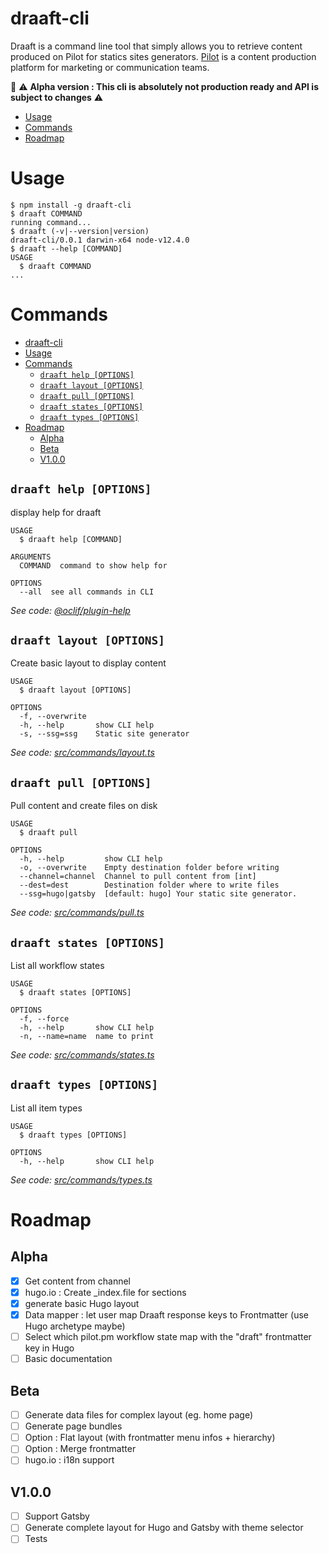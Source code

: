 draaft-cli
==========

Draaft is a command line tool that simply allows you to retrieve content produced on Pilot for statics sites generators. [Pilot](https://pilot.pm) is a content production platform for marketing or communication teams.  

🚨 ⚠ **Alpha version : This cli is absolutely not production ready and API is subject to changes** ⚠

<!-- [![oclif](https://img.shields.io/badge/cli-oclif-brightgreen.svg)](https://oclif.io)
[![Version](https://img.shields.io/npm/v/draaft-cli.svg)](https://npmjs.org/package/draaft-cli)
[![CircleCI](https://circleci.com/gh/draaft/cli/tree/master.svg?style=shield)](https://circleci.com/gh/draaft/cli/tree/master)
[![Downloads/week](https://img.shields.io/npm/dw/draaft-cli.svg)](https://npmjs.org/package/draaft-cli)
[![License](https://img.shields.io/npm/l/draaft-cli.svg)](https://github.com/draaft/cli/blob/master/package.json) -->

<!-- toc -->
* [Usage](#usage)
* [Commands](#commands)
* [Roadmap](#roadmap)
<!-- tocstop -->
# Usage
<!-- usage -->
```sh-session
$ npm install -g draaft-cli
$ draaft COMMAND
running command...
$ draaft (-v|--version|version)
draaft-cli/0.0.1 darwin-x64 node-v12.4.0
$ draaft --help [COMMAND]
USAGE
  $ draaft COMMAND
...
```
<!-- usagestop -->
# Commands
<!-- commands -->
- [draaft-cli](#draaft-cli)
- [Usage](#Usage)
- [Commands](#Commands)
  - [`draaft help [OPTIONS]`](#draaft-help-OPTIONS)
  - [`draaft layout [OPTIONS]`](#draaft-layout-OPTIONS)
  - [`draaft pull [OPTIONS]`](#draaft-pull-OPTIONS)
  - [`draaft states [OPTIONS]`](#draaft-states-OPTIONS)
  - [`draaft types [OPTIONS]`](#draaft-types-OPTIONS)
- [Roadmap](#Roadmap)
  - [Alpha](#Alpha)
  - [Beta](#Beta)
  - [V1.0.0](#V100)

## `draaft help [OPTIONS]`

display help for draaft

```
USAGE
  $ draaft help [COMMAND]

ARGUMENTS
  COMMAND  command to show help for

OPTIONS
  --all  see all commands in CLI
```

_See code: [@oclif/plugin-help](https://github.com/oclif/plugin-help/blob/v2.2.0/src/commands/help.ts)_

## `draaft layout [OPTIONS]`

Create basic layout to display content

```
USAGE
  $ draaft layout [OPTIONS]

OPTIONS
  -f, --overwrite
  -h, --help       show CLI help
  -s, --ssg=ssg    Static site generator
```

_See code: [src/commands/layout.ts](https://github.com/draaft/cli/blob/v0.0.1/src/commands/layout.ts)_

## `draaft pull [OPTIONS]`

Pull content and create files on disk

```
USAGE
  $ draaft pull

OPTIONS
  -h, --help         show CLI help
  -o, --overwrite    Empty destination folder before writing
  --channel=channel  Channel to pull content from [int]
  --dest=dest        Destination folder where to write files
  --ssg=hugo|gatsby  [default: hugo] Your static site generator.
```

_See code: [src/commands/pull.ts](https://github.com/draaft/cli/blob/v0.0.1/src/commands/pull.ts)_

## `draaft states [OPTIONS]`

List all workflow states

```
USAGE
  $ draaft states [OPTIONS]

OPTIONS
  -f, --force
  -h, --help       show CLI help
  -n, --name=name  name to print
```

_See code: [src/commands/states.ts](https://github.com/draaft/cli/blob/v0.0.1/src/commands/states.ts)_

## `draaft types [OPTIONS]`

List all item types

```
USAGE
  $ draaft types [OPTIONS]

OPTIONS
  -h, --help       show CLI help
```

_See code: [src/commands/types.ts](https://github.com/draaft/cli/blob/v0.0.1/src/commands/types.ts)_
<!-- commandsstop -->

# Roadmap

## Alpha
- [x] Get content from channel
- [x] hugo.io : Create _index.file for sections
- [x] generate basic Hugo layout
- [x] Data mapper : let user map Draaft response keys to Frontmatter (use Hugo archetype maybe)
- [ ] Select which pilot.pm workflow state map with the "draft" frontmatter key in Hugo
- [ ] Basic documentation
## Beta
- [ ] Generate data files for complex layout (eg. home page)
- [ ] Generate page bundles
- [ ] Option : Flat layout (with frontmatter menu infos + hierarchy)
- [ ] Option : Merge frontmatter
- [ ] hugo.io : i18n support
## V1.0.0
- [ ] Support Gatsby
- [ ] Generate complete layout for Hugo and Gatsby with theme selector
- [ ] Tests
